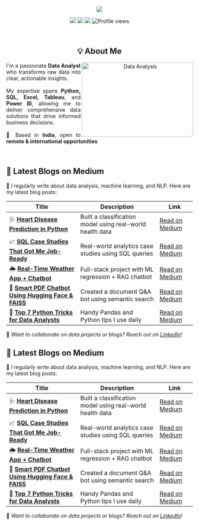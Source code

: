 <div align="center">
  <img src="https://capsule-render.vercel.app/api?type=waving&color=0:3776AB,100:217346&height=250&section=header&text=Arjun%20Kumar&fontSize=80&fontAlignY=35&animation=fadeIn&fontColor=white&desc=Aspiring%20Data%20Analyst%20|%20Insights%20Explorer&descSize=20&descAlignY=60" />

  <p align="center">
    <a href="https://www.linkedin.com/in/arjun-analytics/"><img src="https://img.shields.io/badge/-LinkedIn-0077B5?style=for-the-badge&logo=linkedin&logoColor=white"/></a>
    <a href="https://my-data-story.lovable.app"><img src="https://img.shields.io/badge/-Portfolio-9b87f5?style=for-the-badge&logo=internetexplorer&logoColor=white"/></a>
    <a href="mailto:arjunkguru2969@gmail.com"><img src="https://img.shields.io/badge/-Email-D14836?style=for-the-badge&logo=gmail&logoColor=white"/></a>
    <img src="https://komarev.com/ghpvc/?username=arjun9669&style=for-the-badge&color=brightgreen" alt="Profile views"/>
  </p>
</div>

<br>

<div align="center">
  <h2>💡 About Me</h2>
  <img align="right" alt="Data Analysis" src="https://media.giphy.com/media/v1.Y2lkPTc5MGI3NjExNmZjNzgxZDI4NDFjNTdlOGZmMDE0ZGRlMWEwNDk3NWY1NDYwNWVhZiZjdD1z/3oKIPEqDGUULpEU0aQ/giphy.gif" width="300" height="200" />
  <p align="left" style="margin-right: 20px; text-align: justify;">
    I'm a passionate <b>Data Analyst</b> who transforms raw data into clear, actionable insights.
    <br><br>
    My expertise spans <b>Python, SQL, Excel, Tableau</b>, and <b>Power BI</b>, allowing me to deliver
    comprehensive data solutions that drive informed business decisions.
    <br><br>
    📍 Based in <b>India</b>, open to <b>remote & international opportunities</b>
  </p>
</div>

<br clear="both">

## 📝 Latest Blogs on Medium

🚀 I regularly write about data analysis, machine learning, and NLP. Here are my latest blog posts:

| Title | Description | Link |
|-------|-------------|------|
| 🩺 **[Heart Disease Prediction in Python](https://medium.com/@arjunkguru2969/how-i-built-a-heart-disease-prediction-model-in-python-e57a46043e58)** | Built a classification model using real-world health data | [Read on Medium](https://medium.com/@arjunkguru2969/how-i-built-a-heart-disease-prediction-model-in-python-e57a46043e58) |
| 📈 **[SQL Case Studies That Got Me Job-Ready](https://medium.com/@arjunkguru2969/sql-case-studies-that-got-me-job-ready-511b7a013c7d)** | Real-world analytics case studies using SQL queries | [Read on Medium](https://medium.com/@arjunkguru2969/sql-case-studies-that-got-me-job-ready-511b7a013c7d) |
| 🌦️ **[Real-Time Weather App + Chatbot](https://medium.com/@arjunkguru2969/building-a-real-time-weather-prediction-dashboard-and-pdf-chatbot-with-machine-learning-nlp-d025e3102d1d)** | Full-stack project with ML regression + RAG chatbot | [Read on Medium](https://medium.com/@arjunkguru2969/building-a-real-time-weather-prediction-dashboard-and-pdf-chatbot-with-machine-learning-nlp-d025e3102d1d) |
| 🤖 **[Smart PDF Chatbot Using Hugging Face & FAISS](https://medium.com/@arjunkguru2969/building-a-smart-pdf-q-a-chatbot-with-hugging-face-faiss-9cc5d4452937)** | Created a document Q&A bot using semantic search | [Read on Medium](https://medium.com/@arjunkguru2969/building-a-smart-pdf-q-a-chatbot-with-hugging-face-faiss-9cc5d4452937) |
| 🐍 **[Top 7 Python Tricks for Data Analysts](https://medium.com/@arjunkguru2969/top-7-python-tricks-every-data-analyst-should-know-d13a7fa29cdd)** | Handy Pandas and Python tips I use daily | [Read on Medium](https://medium.com/@arjunkguru2969/top-7-python-tricks-every-data-analyst-should-know-d13a7fa29cdd) |

📌 *Want to collaborate on data projects or blogs? Reach out on [LinkedIn](https://www.linkedin.com/in/arjun-analytics)!*

## 📝 Latest Blogs on Medium

🚀 I regularly write about data analysis, machine learning, and NLP. Here are my latest blog posts:

| Title | Description | Link |
|-------|-------------|------|
| 🩺 **[Heart Disease Prediction in Python](https://medium.com/@arjunkguru2969/how-i-built-a-heart-disease-prediction-model-in-python-e57a46043e58)** | Built a classification model using real-world health data | [Read on Medium](https://medium.com/@arjunkguru2969/how-i-built-a-heart-disease-prediction-model-in-python-e57a46043e58) |
| 📈 **[SQL Case Studies That Got Me Job-Ready](https://medium.com/@arjunkguru2969/sql-case-studies-that-got-me-job-ready-511b7a013c7d)** | Real-world analytics case studies using SQL queries | [Read on Medium](https://medium.com/@arjunkguru2969/sql-case-studies-that-got-me-job-ready-511b7a013c7d) |
| 🌦️ **[Real-Time Weather App + Chatbot](https://medium.com/@arjunkguru2969/building-a-real-time-weather-prediction-dashboard-and-pdf-chatbot-with-machine-learning-nlp-d025e3102d1d)** | Full-stack project with ML regression + RAG chatbot | [Read on Medium](https://medium.com/@arjunkguru2969/building-a-real-time-weather-prediction-dashboard-and-pdf-chatbot-with-machine-learning-nlp-d025e3102d1d) |
| 🤖 **[Smart PDF Chatbot Using Hugging Face & FAISS](https://medium.com/@arjunkguru2969/building-a-smart-pdf-q-a-chatbot-with-hugging-face-faiss-9cc5d4452937)** | Created a document Q&A bot using semantic search | [Read on Medium](https://medium.com/@arjunkguru2969/building-a-smart-pdf-q-a-chatbot-with-hugging-face-faiss-9cc5d4452937) |
| 🐍 **[Top 7 Python Tricks for Data Analysts](https://medium.com/@arjunkguru2969/top-7-python-tricks-every-data-analyst-should-know-d13a7fa29cdd)** | Handy Pandas and Python tips I use daily | [Read on Medium](https://medium.com/@arjunkguru2969/top-7-python-tricks-every-data-analyst-should-know-d13a7fa29cdd) |

📌 *Want to collaborate on data projects or blogs? Reach out on [LinkedIn](https://www.linkedin.com/in/arjun-analytics)!*
